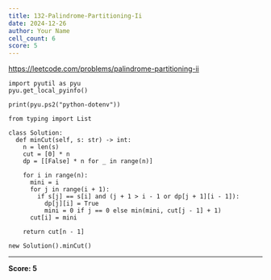 ```yaml
---
title: 132-Palindrome-Partitioning-Ii
date: 2024-12-26
author: Your Name
cell_count: 6
score: 5
---
```


https://leetcode.com/problems/palindrome-partitioning-ii


```
import pyutil as pyu
pyu.get_local_pyinfo()
```


```
print(pyu.ps2("python-dotenv"))
```


```
from typing import List
```


```
class Solution:
  def minCut(self, s: str) -> int:
    n = len(s)
    cut = [0] * n
    dp = [[False] * n for _ in range(n)]

    for i in range(n):
      mini = i
      for j in range(i + 1):
        if s[j] == s[i] and (j + 1 > i - 1 or dp[j + 1][i - 1]):
          dp[j][i] = True
          mini = 0 if j == 0 else min(mini, cut[j - 1] + 1)
      cut[i] = mini

    return cut[n - 1]
```


```
new Solution().minCut()
```


---
**Score: 5**